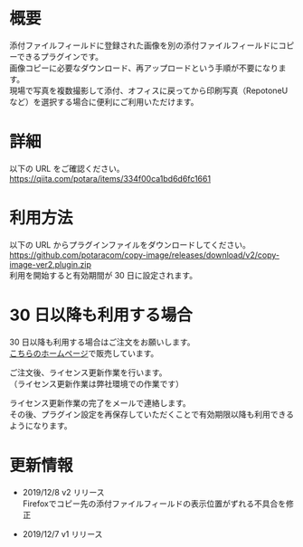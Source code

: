 # 概要

添付ファイルフィールドに登録された画像を別の添付ファイルフィールドにコピーできるプラグインです。  
画像コピーに必要なダウンロード、再アップロードという手順が不要になります。  
現場で写真を複数撮影して添付、オフィスに戻ってから印刷写真（RepotoneUなど）を選択する場合に便利にご利用いただけます。

# 詳細

以下の URL をご確認ください。  
https://qiita.com/potara/items/334f00ca1bd6d6fc1661

# 利用方法

以下の URL からプラグインファイルをダウンロードしてください。  
https://github.com/potaracom/copy-image/releases/download/v2/copy-image-ver2.plugin.zip  
利用を開始すると有効期間が 30 日に設定されます。

# 30 日以降も利用する場合

30 日以降も利用する場合はご注文をお願いします。  
[こちらのホームページ](https://potaracom.stores.jp/items/5de18f055b18a5694ed8a96f)で販売しています。

ご注文後、ライセンス更新作業を行います。  
（ライセンス更新作業は弊社環境での作業です）

ライセンス更新作業の完了をメールで連絡します。  
その後、プラグイン設定を再保存していただくことで有効期限以降も利用できるようになります。

# 更新情報

- 2019/12/8 v2 リリース  
  Firefoxでコピー先の添付ファイルフィールドの表示位置がずれる不具合を修正

- 2019/12/7 v1 リリース

